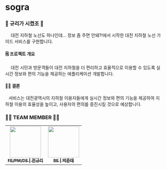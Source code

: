 # sogra
### 🍊 규리가 시켰조 🥔
&emsp; 대전 지하철 노선도 하나인데... 정보 좀 주면 안돼?!에서 시작한 대전 지하철 노선 가이드 서비스를 구현합니다.  
  
#### 🗒️ 프로젝트 개요  
&emsp; 대전 시민과 방문객들이 대전 지하철을 더 편리하고 효율적으로 이용할 수 있도록 실시간 정보와 편의 기능을 제공하는 애플리케이션 개발합니다.  
  
#### ✌🏻 결론  
&ensp; 서비스는 대전광역시의 지하철 이용자들에게 실시간 정보와 편의 기능을 제공하여 지하철 이용의 효율성을 높이고, 사용자의 편의를 증진시킬 것으로 예상합니다.  
### 🍊🥔 TEAM MEMBER 🥔🍊
<table>
  <tbody>
    <tr>
      <td align="center"><a href="https://github.com/rlcz1"><img src="https://avatars.githubusercontent.com/u/86146265?v=4" width="100px;" alt=""/><br /><sub><b>FE/PM/DE | 전규리</b></sub></a><br /></td>
      <td align="center"><a href="https://github.com/juntae6942"><img src="https://avatars.githubusercontent.com/u/65760583?v=4" width="100px;" alt=""/><br /><sub><b>BE | 박준태</b></sub></a><br /></td>
    </tr>
  </tbody>
</table>
